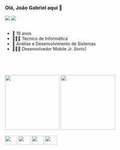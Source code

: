 ### Olá, João Gabriel aqui 👋

<div>
  <a href="www.linkedin.com/in/joaogabrielpereiradasilva" target="_blank"><img src="https://img.shields.io/badge/-LinkedIn-%230077B5?style=for-the-badge&logo=linkedin&logoColor=white" target="_blank"></a> 
  <a href = "mailto:pereirajoaogsilva@gmail.com"><img src="https://img.shields.io/badge/-Gmail-%23333?style=for-the-badge&logo=gmail&logoColor=white" target="_blank"></a>
</div><br>

- 🪪 19 anos
- 👨🏼‍🎓 Técnico de Informática
- 📖 Análise e Desenvolvimento de Sistemas
- 🧑🏼‍💻 Desenvolvedor Mobile Jr. (Ionic)



<br><br>
##


<div>
  <img height="180em" src="https://github-readme-stats.vercel.app/api?username=pjoaog&theme=dark&show_icons=true&hide_border=false&include_all_commits=true&count_private=true"/>
  <img height="180em" src="https://github-readme-stats.vercel.app/api/top-langs/?username=pjoaog&theme=dark&show_icons=true&hide_border=false&layout=donut"/> 
</div>

<div style="display: inline_block"><br>
  <img align="center" height="30" width="40" src="https://cdn.jsdelivr.net/gh/devicons/devicon@latest/icons/typescript/typescript-plain.svg" />
  <img align="center" height="30" width="40" src="https://cdn.jsdelivr.net/gh/devicons/devicon@latest/icons/javascript/javascript-plain.svg" />
  <img align="center" height="30" width="40" src="https://cdn.jsdelivr.net/gh/devicons/devicon@latest/icons/angular/angular-original.svg" />
  <img align="center" height="30" width="40" src="https://cdn.jsdelivr.net/gh/devicons/devicon@latest/icons/ionic/ionic-original.svg" />
</div>




